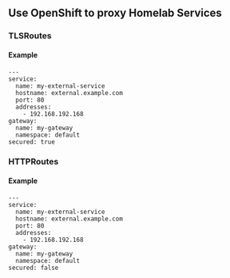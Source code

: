 ## Use OpenShift to proxy Homelab Services

### TLSRoutes

#### Example

```
---
service:
  name: my-external-service
  hostname: external.example.com
  port: 80
  addresses:
    - 192.168.192.168
gateway:
  name: my-gateway
  namespace: default
secured: true
```

### HTTPRoutes

#### Example

```
---
service:
  name: my-external-service
  hostname: external.example.com
  port: 80
  addresses:
    - 192.168.192.168
gateway:
  name: my-gateway
  namespace: default
secured: false
```
